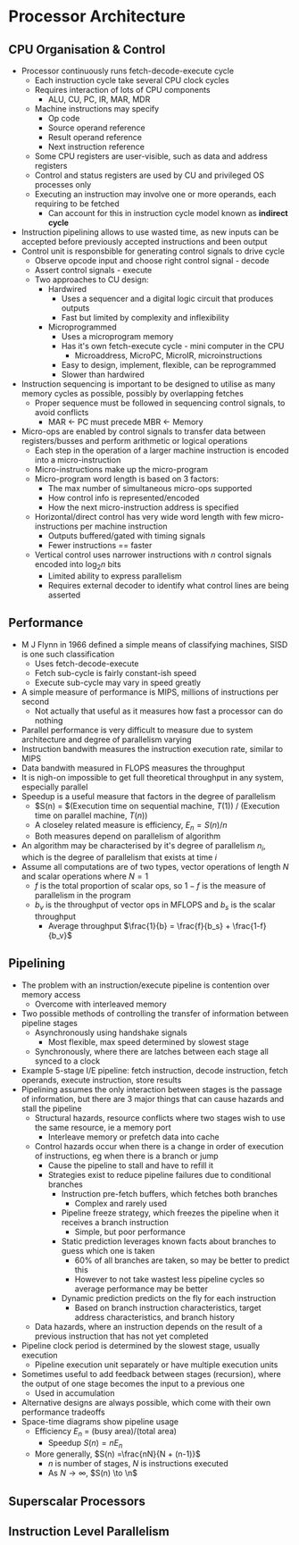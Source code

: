 # Processor Architecture

## CPU Organisation & Control

- Processor continuously runs fetch-decode-execute cycle
  - Each instruction cycle take several CPU clock cycles
  - Requires interaction of lots of CPU components
    - ALU, CU, PC, IR, MAR, MDR
  - Machine instructions may specify
    - Op code
    - Source operand reference
    - Result operand reference
    - Next instruction reference
  - Some CPU registers are user-visible, such as data and address registers
  - Control and status registers are used by CU and privileged OS processes only
  - Executing an instruction may involve one or more operands, each requiring to be fetched
    - Can account for this in instruction cycle model known as **indirect cycle**
- Instruction pipelining allows to use wasted time, as new inputs can be accepted before previously accepted instructions and been output
- Control unit is responsbible for generating control signals to drive cycle
  - Observe opcode input and choose right control signal - decode
  - Assert control signals - execute
  - Two approaches to CU design:
    - Hardwired
      - Uses a sequencer and a digital logic circuit that produces outputs
      - Fast but limited by complexity and inflexibility
    - Microprogrammed
      - Uses a microprogram memory
      - Has it's own fetch-execute cycle - mini computer in the CPU
        - Microaddress, MicroPC, MicroIR, microinstructions
      - Easy to design, implement, flexible, can be reprogrammed
      - Slower than hardwired
- Instruction sequencing is important to be designed to utilise as many memory cycles as possible, possibly by overlapping fetches
  - Proper sequence must be followed in sequencing control signals, to avoid conflicts
    - MAR <- PC must precede MBR <- Memory
- Micro-ops are enabled by control signals to transfer data between registers/busses and perform arithmetic or logical operations
  - Each step in the operation of a larger machine instruction is encoded into a micro-instruction
  - Micro-instructions make up the micro-program
  - Micro-program word length is based on 3 factors:
    - The max number of simultaneous micro-ops supported
    - How control info is represented/encoded
    - How the next micro-instruction address is specified
  - Horizontal/direct control has very wide word length with few micro-instructions per machine instruction
    - Outputs buffered/gated with timing signals
    - Fewer instructions == faster
  - Vertical control uses narrower instructions with $n$ control signals encoded into $\log_2 n$ bits
    - Limited ability to express parallelism
    - Requires external decoder to identify what control lines are being asserted

## Performance

- M J Flynn in 1966 defined a simple means of classifying machines, SISD is one such classification
  - Uses fetch-decode-execute
  - Fetch sub-cycle is fairly constant-ish speed
  - Execute sub-cycle may vary in speed greatly
- A simple measure of performance is MIPS, millions of instructions per second
  - Not actually that useful as it measures how fast a processor can do nothing
- Parallel performance is very difficult to measure due to system architecture and degree of parallelism varying
- Instruction bandwith measures the instruction execution rate, similar to MIPS
- Data bandwith measured in FLOPS measures the throughput
- It is nigh-on impossible to get full theoretical throughput in any system, especially parallel
- Speedup is a useful measure that factors in the degree of parallelism
  - $S(n) = $(Execution time on sequential machine, $T(1)$) / (Execution time on parallel machine, $T(n)$)
  - A closeley related measure is efficiency, $E_n = S(n)/n$
  - Both measures depend on parallelism of algorithm
- An algorithm may be characterised by it's degree of parallelism $n_i$, which is the degree of parallelism that exists at time $i$
- Assume all computations are of two types, vector operations of length $N$ and scalar operations where $N=1$
  - $f$ is the total proportion of scalar ops, so $1-f$ is the measure of parallelism in the program
  - $b_v$ is the throughput of vector ops in MFLOPS and $b_s$ is the scalar throughput
    - Average throughput $\frac{1}{b} = \frac{f}{b_s} + \frac{1-f}{b_v}$

## Pipelining

- The problem with an instruction/execute pipeline is contention over memory access
  - Overcome with interleaved memory
- Two possible methods of controlling the transfer of information between pipeline stages
  - Asynchronously using handshake signals
    - Most flexible, max speed determined by slowest stage
  - Synchronously, where there are latches between each stage all synced to a clock
- Example 5-stage I/E pipeline: fetch instruction, decode instruction, fetch operands, execute instruction, store results
- Pipelining assumes the only interaction between stages is the passage of information, but there are 3 major things that can cause hazards and stall the pipeline
  - Structural hazards, resource conflicts where two stages wish to use the same resource, ie a memory port
    - Interleave memory or prefetch data into cache
  - Control hazards occur when there is a change in order of execution of instructions, eg when there is a branch or jump
    - Cause the pipeline to stall and have to refill it
    - Strategies exist to reduce pipeline failures due to conditional branches
      - Instruction pre-fetch buffers, which fetches both branches
        - Complex and rarely used
      - Pipeline freeze strategy, which freezes the pipeline when it receives a branch instruction
        - Simple, but poor performance
      - Static prediction leverages known facts about branches to guess which one is taken
        - 60% of all branches are taken, so may be better to predict this
        - However to not take wastest less pipeline cycles so average performance may be better
      - Dynamic prediction predicts on the fly for each instruction
        - Based on branch instruction characteristics, target address characteristics, and branch history
  - Data hazards, where an instruction depends on the result of a previous instruction that has not yet completed
- Pipeline clock period is determined by the slowest stage, usually execution
  - Pipeline execution unit separately or have multiple execution units
- Sometimes useful to add feedback between stages (recursion), where the output of one stage becomes the input to a previous one
  - Used in accumulation
- Alternative designs are always possible, which come with their own performance tradeoffs
- Space-time diagrams show pipeline usage
  - Efficiency $E_n$ = (busy area)/(total area)
    - Speedup $S(n) = n E_n$
  - More generally, $S(n) =\frac{nN}{N + (n-1)}$
    - $n$ is number of stages, $N$ is instructions executed
    - As $N \to \infty$, $S(n) \to \n$

## Superscalar Processors

## Instruction Level Parallelism
